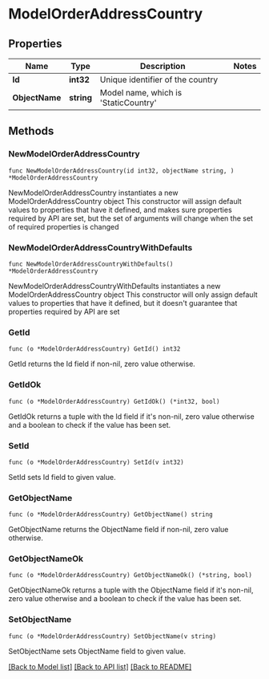 # ModelOrderAddressCountry

## Properties

Name | Type | Description | Notes
------------ | ------------- | ------------- | -------------
**Id** | **int32** | Unique identifier of the country | 
**ObjectName** | **string** | Model name, which is &#39;StaticCountry&#39; | 

## Methods

### NewModelOrderAddressCountry

`func NewModelOrderAddressCountry(id int32, objectName string, ) *ModelOrderAddressCountry`

NewModelOrderAddressCountry instantiates a new ModelOrderAddressCountry object
This constructor will assign default values to properties that have it defined,
and makes sure properties required by API are set, but the set of arguments
will change when the set of required properties is changed

### NewModelOrderAddressCountryWithDefaults

`func NewModelOrderAddressCountryWithDefaults() *ModelOrderAddressCountry`

NewModelOrderAddressCountryWithDefaults instantiates a new ModelOrderAddressCountry object
This constructor will only assign default values to properties that have it defined,
but it doesn't guarantee that properties required by API are set

### GetId

`func (o *ModelOrderAddressCountry) GetId() int32`

GetId returns the Id field if non-nil, zero value otherwise.

### GetIdOk

`func (o *ModelOrderAddressCountry) GetIdOk() (*int32, bool)`

GetIdOk returns a tuple with the Id field if it's non-nil, zero value otherwise
and a boolean to check if the value has been set.

### SetId

`func (o *ModelOrderAddressCountry) SetId(v int32)`

SetId sets Id field to given value.


### GetObjectName

`func (o *ModelOrderAddressCountry) GetObjectName() string`

GetObjectName returns the ObjectName field if non-nil, zero value otherwise.

### GetObjectNameOk

`func (o *ModelOrderAddressCountry) GetObjectNameOk() (*string, bool)`

GetObjectNameOk returns a tuple with the ObjectName field if it's non-nil, zero value otherwise
and a boolean to check if the value has been set.

### SetObjectName

`func (o *ModelOrderAddressCountry) SetObjectName(v string)`

SetObjectName sets ObjectName field to given value.



[[Back to Model list]](../README.md#documentation-for-models) [[Back to API list]](../README.md#documentation-for-api-endpoints) [[Back to README]](../README.md)


